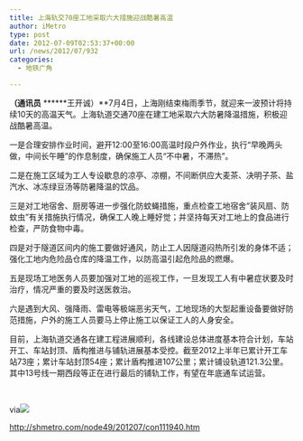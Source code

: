```yaml
---
title: 上海轨交70座工地采取六大措施迎战酷暑高温
author: iMetro
type: post
date: 2012-07-09T02:53:37+00:00
url: /news/2012/07/932
categories:
  - 地铁广角

---
```

**（通讯员** ******王开诚）**7月4日，上海刚结束梅雨季节，就迎来一波预计将持续10天的高温天气。上海轨道交通70座在建工地采取六大防暑降温措施，积极迎战酷暑高温。

一是合理安排作业时间，避开12:00至16:00高温时段户外作业，执行“早晚两头做，中间长午睡”的作息制度，确保施工人员“不中暑，不滞热”。

二是在施工区域为工人专设歇息的凉亭、凉棚，不间断供应大麦茶、决明子茶、盐汽水、冰冻绿豆汤等防暑降温的饮品。

三是对工地宿舍、厨房等进一步强化防蚊蝇措施，重点检查工地宿舍“装风扇、防蚊虫”有关措施执行情况，确保工人晚上睡好觉；并坚持每天对工地上的食品进行检查，严防食物中毒。

四是对于隧道区间内的施工要做好通风，防止工人因隧道闷热所引发的身体不适；强化工地内危险品仓库的降温工作，以防高温引起危险品的燃爆。

五是现场工地医务人员要加强对工地的巡视工作，一旦发现工人有中暑症状要及时治疗，情况严重的要及时送医救治。

六是遇到大风、强降雨、雷电等极端恶劣天气，工地现场的大型起重设备要做好防范措施，户外的施工人员要马上停止施工以保证工人的人身安全。

目前，上海轨道交通各在建工程进展顺利，各线建设总体进度基本符合计划，车站开工、车站封顶、盾构推进与铺轨进展基本受控。截至2012上半年已累计开工车站73座；累计车站封顶54座；累计盾构推进107公里；累计铺设轨道121.3公里。其中13号线一期西段等正在进行最后的铺轨工作，有望在年底通车试运营。

&#160;

via![][1]

<http://shmetro.com/node49/201207/con111940.htm>

 [1]: http://shmetro.com/2010version/images/logo.jpg